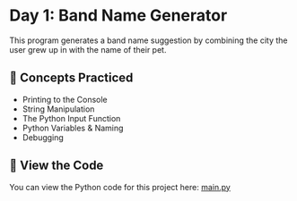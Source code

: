 # Day 1: Band Name Generator

This program generates a band name suggestion by combining the city the user grew up in with the name of their pet.

## 📜 Concepts Practiced

- Printing to the Console
- String Manipulation
- The Python Input Function
- Python Variables & Naming
- Debugging

## 🚀 View the Code

You can view the Python code for this project here: [main.py](https://colab.research.google.com/drive/1bTG5B7Ctskpl-6qlu4LFFNq-JrQwkShO?usp=sharing)